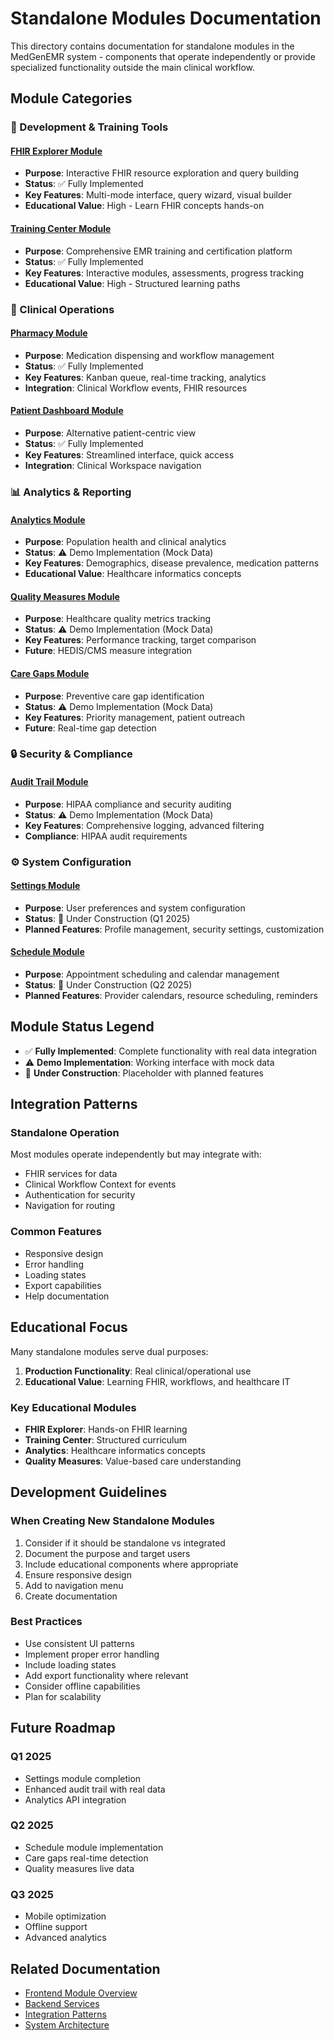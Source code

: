 # Standalone Modules Documentation

This directory contains documentation for standalone modules in the MedGenEMR system - components that operate independently or provide specialized functionality outside the main clinical workflow.

## Module Categories

### 🔧 Development & Training Tools

#### [FHIR Explorer Module](./fhir-explorer-module.md)
- **Purpose**: Interactive FHIR resource exploration and query building
- **Status**: ✅ Fully Implemented
- **Key Features**: Multi-mode interface, query wizard, visual builder
- **Educational Value**: High - Learn FHIR concepts hands-on

#### [Training Center Module](./training-center-module.md)
- **Purpose**: Comprehensive EMR training and certification platform
- **Status**: ✅ Fully Implemented
- **Key Features**: Interactive modules, assessments, progress tracking
- **Educational Value**: High - Structured learning paths

### 💊 Clinical Operations

#### [Pharmacy Module](./pharmacy-module.md)
- **Purpose**: Medication dispensing and workflow management
- **Status**: ✅ Fully Implemented
- **Key Features**: Kanban queue, real-time tracking, analytics
- **Integration**: Clinical Workflow events, FHIR resources

#### [Patient Dashboard Module](./patient-dashboard-module.md)
- **Purpose**: Alternative patient-centric view
- **Status**: ✅ Fully Implemented
- **Key Features**: Streamlined interface, quick access
- **Integration**: Clinical Workspace navigation

### 📊 Analytics & Reporting

#### [Analytics Module](./analytics-module.md)
- **Purpose**: Population health and clinical analytics
- **Status**: ⚠️ Demo Implementation (Mock Data)
- **Key Features**: Demographics, disease prevalence, medication patterns
- **Educational Value**: Healthcare informatics concepts

#### [Quality Measures Module](./quality-measures-module.md)
- **Purpose**: Healthcare quality metrics tracking
- **Status**: ⚠️ Demo Implementation (Mock Data)
- **Key Features**: Performance tracking, target comparison
- **Future**: HEDIS/CMS measure integration

#### [Care Gaps Module](./care-gaps-module.md)
- **Purpose**: Preventive care gap identification
- **Status**: ⚠️ Demo Implementation (Mock Data)
- **Key Features**: Priority management, patient outreach
- **Future**: Real-time gap detection

### 🔒 Security & Compliance

#### [Audit Trail Module](./audit-trail-module.md)
- **Purpose**: HIPAA compliance and security auditing
- **Status**: ⚠️ Demo Implementation (Mock Data)
- **Key Features**: Comprehensive logging, advanced filtering
- **Compliance**: HIPAA audit requirements

### ⚙️ System Configuration

#### [Settings Module](./settings-module.md)
- **Purpose**: User preferences and system configuration
- **Status**: 🚧 Under Construction (Q1 2025)
- **Planned Features**: Profile management, security settings, customization

#### [Schedule Module](./schedule-module.md)
- **Purpose**: Appointment scheduling and calendar management
- **Status**: 🚧 Under Construction (Q2 2025)
- **Planned Features**: Provider calendars, resource scheduling, reminders

## Module Status Legend

- ✅ **Fully Implemented**: Complete functionality with real data integration
- ⚠️ **Demo Implementation**: Working interface with mock data
- 🚧 **Under Construction**: Placeholder with planned features

## Integration Patterns

### Standalone Operation
Most modules operate independently but may integrate with:
- FHIR services for data
- Clinical Workflow Context for events
- Authentication for security
- Navigation for routing

### Common Features
- Responsive design
- Error handling
- Loading states
- Export capabilities
- Help documentation

## Educational Focus

Many standalone modules serve dual purposes:
1. **Production Functionality**: Real clinical/operational use
2. **Educational Value**: Learning FHIR, workflows, and healthcare IT

### Key Educational Modules
- **FHIR Explorer**: Hands-on FHIR learning
- **Training Center**: Structured curriculum
- **Analytics**: Healthcare informatics concepts
- **Quality Measures**: Value-based care understanding

## Development Guidelines

### When Creating New Standalone Modules
1. Consider if it should be standalone vs integrated
2. Document the purpose and target users
3. Include educational components where appropriate
4. Ensure responsive design
5. Add to navigation menu
6. Create documentation

### Best Practices
- Use consistent UI patterns
- Implement proper error handling
- Include loading states
- Add export functionality where relevant
- Consider offline capabilities
- Plan for scalability

## Future Roadmap

### Q1 2025
- Settings module completion
- Enhanced audit trail with real data
- Analytics API integration

### Q2 2025
- Schedule module implementation
- Care gaps real-time detection
- Quality measures live data

### Q3 2025
- Mobile optimization
- Offline support
- Advanced analytics

## Related Documentation
- [Frontend Module Overview](../frontend/)
- [Backend Services](../backend/)
- [Integration Patterns](../integration/)
- [System Architecture](../../SYSTEM_ARCHITECTURE.md)